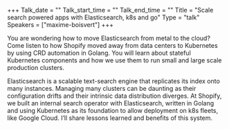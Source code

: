 +++
Talk_date = ""
Talk_start_time = ""
Talk_end_time = ""
Title = "Scale search powered apps with Elasticsearch, k8s and go"
Type = "talk"
Speakers = ["maxime-boisvert"]
+++

You are wondering how to move Elasticsearch from metal to the cloud? Come listen to how Shopify moved away from data centers to Kubernetes by using CRD automation in Golang. You will learn about stateful Kubernetes components and how we use them to run small and large scale production clusters.

Elasticsearch is a scalable text-search engine that replicates its index onto many instances. Managing many clusters can be daunting as their configuration drifts and their intrinsic data distribution diverges. At Shopify, we built an internal search operator with Elasticsearch, written in Golang and using Kubernetes as its foundation to allow deployment on k8s fleets, like Google Cloud. I’ll share lessons learned and benefits of this system.

